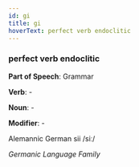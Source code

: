 ```yaml
---
id: gi
title: gi
hoverText: perfect verb endoclitic
---
```


### perfect verb endoclitic

**Part of Speech**: Grammar

**Verb**: -

**Noun**: -

**Modifier**: -

Alemannic German sii /siː/

*Germanic Language Family*
